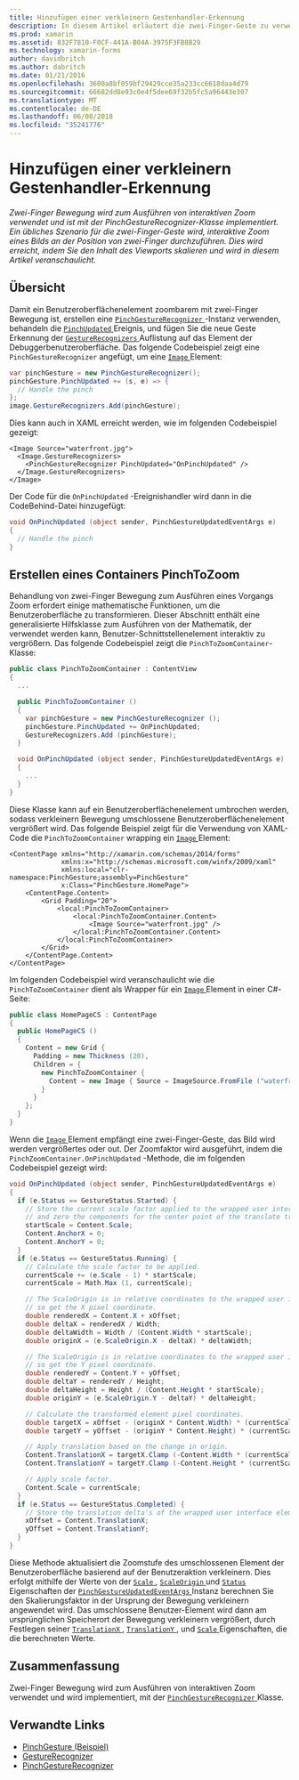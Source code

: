 ```yaml
---
title: Hinzufügen einer verkleinern Gestenhandler-Erkennung
description: In diesem Artikel erläutert die zwei-Finger-Geste zu verwenden, um interaktive Zoom eines Bilds an der Position von zwei-Finger auszuführen.
ms.prod: xamarin
ms.assetid: 832F7810-F0CF-441A-B04A-3975F3FB8B29
ms.technology: xamarin-forms
author: davidbritch
ms.author: dabritch
ms.date: 01/21/2016
ms.openlocfilehash: 3600a8bf059bf29429cce35a233cc6618daa4d79
ms.sourcegitcommit: 66682dd8e93c0e4f5dee69f32b5fc5a96443e307
ms.translationtype: MT
ms.contentlocale: de-DE
ms.lasthandoff: 06/08/2018
ms.locfileid: "35241776"
---
```

# <a name="adding-a-pinch-gesture-recognizer"></a>Hinzufügen einer verkleinern Gestenhandler-Erkennung

_Zwei-Finger Bewegung wird zum Ausführen von interaktiven Zoom verwendet und ist mit der PinchGestureRecognizer-Klasse implementiert. Ein übliches Szenario für die zwei-Finger-Geste wird, interaktive Zoom eines Bilds an der Position von zwei-Finger durchzuführen. Dies wird erreicht, indem Sie den Inhalt des Viewports skalieren und wird in diesem Artikel veranschaulicht._

## <a name="overview"></a>Übersicht

Damit ein Benutzeroberflächenelement zoombarem mit zwei-Finger Bewegung ist, erstellen eine [ `PinchGestureRecognizer` ](https://developer.xamarin.com/api/type/Xamarin.Forms.PinchGestureRecognizer/) -Instanz verwenden, behandeln die [ `PinchUpdated` ](https://developer.xamarin.com/api/event/Xamarin.Forms.PinchGestureRecognizer.PinchUpdated/) Ereignis, und fügen Sie die neue Geste Erkennung der [ `GestureRecognizers` ](https://developer.xamarin.com/api/property/Xamarin.Forms.View.GestureRecognizers/) Auflistung auf das Element der Debuggerbenutzeroberfläche. Das folgende Codebeispiel zeigt eine `PinchGestureRecognizer` angefügt, um eine [ `Image` ](https://developer.xamarin.com/api/type/Xamarin.Forms.Image/) Element:

```csharp
var pinchGesture = new PinchGestureRecognizer();
pinchGesture.PinchUpdated += (s, e) => {
  // Handle the pinch
};
image.GestureRecognizers.Add(pinchGesture);
```

Dies kann auch in XAML erreicht werden, wie im folgenden Codebeispiel gezeigt:

```xaml
<Image Source="waterfront.jpg">
  <Image.GestureRecognizers>
    <PinchGestureRecognizer PinchUpdated="OnPinchUpdated" />
  </Image.GestureRecognizers>
</Image>
```

Der Code für die `OnPinchUpdated` -Ereignishandler wird dann in die CodeBehind-Datei hinzugefügt:

```csharp
void OnPinchUpdated (object sender, PinchGestureUpdatedEventArgs e)
{
  // Handle the pinch
}
```

## <a name="creating-a-pinchtozoom-container"></a>Erstellen eines Containers PinchToZoom

Behandlung von zwei-Finger Bewegung zum Ausführen eines Vorgangs Zoom erfordert einige mathematische Funktionen, um die Benutzeroberfläche zu transformieren. Dieser Abschnitt enthält eine generalisierte Hilfsklasse zum Ausführen von der Mathematik, der verwendet werden kann, Benutzer-Schnittstellenelement interaktiv zu vergrößern. Das folgende Codebeispiel zeigt die `PinchToZoomContainer`-Klasse:

```csharp
public class PinchToZoomContainer : ContentView
{
  ...

  public PinchToZoomContainer ()
  {
    var pinchGesture = new PinchGestureRecognizer ();
    pinchGesture.PinchUpdated += OnPinchUpdated;
    GestureRecognizers.Add (pinchGesture);
  }

  void OnPinchUpdated (object sender, PinchGestureUpdatedEventArgs e)
  {
    ...
  }
}
```

Diese Klasse kann auf ein Benutzeroberflächenelement umbrochen werden, sodass verkleinern Bewegung umschlossene Benutzeroberflächenelement vergrößert wird. Das folgende Beispiel zeigt für die Verwendung von XAML-Code die `PinchToZoomContainer` wrapping ein [ `Image` ](https://developer.xamarin.com/api/type/Xamarin.Forms.Image/) Element:

```xaml
<ContentPage xmlns="http://xamarin.com/schemas/2014/forms"
             xmlns:x="http://schemas.microsoft.com/winfx/2009/xaml"
             xmlns:local="clr-namespace:PinchGesture;assembly=PinchGesture"
             x:Class="PinchGesture.HomePage">
    <ContentPage.Content>
        <Grid Padding="20">
            <local:PinchToZoomContainer>
                <local:PinchToZoomContainer.Content>
                    <Image Source="waterfront.jpg" />
                </local:PinchToZoomContainer.Content>
            </local:PinchToZoomContainer>
        </Grid>
    </ContentPage.Content>
</ContentPage>
```

Im folgenden Codebeispiel wird veranschaulicht wie die `PinchToZoomContainer` dient als Wrapper für ein [ `Image` ](https://developer.xamarin.com/api/type/Xamarin.Forms.Image/) Element in einer C#-Seite:

```csharp
public class HomePageCS : ContentPage
{
  public HomePageCS ()
  {
    Content = new Grid {
      Padding = new Thickness (20),
      Children = {
        new PinchToZoomContainer {
          Content = new Image { Source = ImageSource.FromFile ("waterfront.jpg") }
        }
      }
    };
  }
}
```

Wenn die [ `Image` ](https://developer.xamarin.com/api/type/Xamarin.Forms.Image/) Element empfängt eine zwei-Finger-Geste, das Bild wird werden vergrößertes oder out. Der Zoomfaktor wird ausgeführt, indem die `PinchZoomContainer.OnPinchUpdated` -Methode, die im folgenden Codebeispiel gezeigt wird:

```csharp
void OnPinchUpdated (object sender, PinchGestureUpdatedEventArgs e)
{
  if (e.Status == GestureStatus.Started) {
    // Store the current scale factor applied to the wrapped user interface element,
    // and zero the components for the center point of the translate transform.
    startScale = Content.Scale;
    Content.AnchorX = 0;
    Content.AnchorY = 0;
  }
  if (e.Status == GestureStatus.Running) {
    // Calculate the scale factor to be applied.
    currentScale += (e.Scale - 1) * startScale;
    currentScale = Math.Max (1, currentScale);

    // The ScaleOrigin is in relative coordinates to the wrapped user interface element,
    // so get the X pixel coordinate.
    double renderedX = Content.X + xOffset;
    double deltaX = renderedX / Width;
    double deltaWidth = Width / (Content.Width * startScale);
    double originX = (e.ScaleOrigin.X - deltaX) * deltaWidth;

    // The ScaleOrigin is in relative coordinates to the wrapped user interface element,
    // so get the Y pixel coordinate.
    double renderedY = Content.Y + yOffset;
    double deltaY = renderedY / Height;
    double deltaHeight = Height / (Content.Height * startScale);
    double originY = (e.ScaleOrigin.Y - deltaY) * deltaHeight;

    // Calculate the transformed element pixel coordinates.
    double targetX = xOffset - (originX * Content.Width) * (currentScale - startScale);
    double targetY = yOffset - (originY * Content.Height) * (currentScale - startScale);

    // Apply translation based on the change in origin.
    Content.TranslationX = targetX.Clamp (-Content.Width * (currentScale - 1), 0);
    Content.TranslationY = targetY.Clamp (-Content.Height * (currentScale - 1), 0);

    // Apply scale factor.
    Content.Scale = currentScale;
  }
  if (e.Status == GestureStatus.Completed) {
    // Store the translation delta's of the wrapped user interface element.
    xOffset = Content.TranslationX;
    yOffset = Content.TranslationY;
  }
}
```

Diese Methode aktualisiert die Zoomstufe des umschlossenen Element der Benutzeroberfläche basierend auf der Benutzeraktion verkleinern. Dies erfolgt mithilfe der Werte von der [ `Scale` ](https://developer.xamarin.com/api/property/Xamarin.Forms.PinchGestureUpdatedEventArgs.Scale/), [ `ScaleOrigin` ](https://developer.xamarin.com/api/property/Xamarin.Forms.PinchGestureUpdatedEventArgs.ScaleOrigin/) und [ `Status` ](https://developer.xamarin.com/api/property/Xamarin.Forms.PinchGestureUpdatedEventArgs.Status/) Eigenschaften der [ `PinchGestureUpdatedEventArgs` ](https://developer.xamarin.com/api/type/Xamarin.Forms.PinchGestureUpdatedEventArgs/) Instanz berechnen Sie den Skalierungsfaktor in der Ursprung der Bewegung verkleinern angewendet wird. Das umschlossene Benutzer-Element wird dann am ursprünglichen Speicherort der Bewegung verkleinern vergrößert, durch Festlegen seiner [ `TranslationX` ](https://developer.xamarin.com/api/property/Xamarin.Forms.VisualElement.TranslationX/), [ `TranslationY` ](https://developer.xamarin.com/api/property/Xamarin.Forms.VisualElement.TranslationY/), und [ `Scale` ](https://developer.xamarin.com/api/property/Xamarin.Forms.VisualElement.Scale/) Eigenschaften, die die berechneten Werte.

## <a name="summary"></a>Zusammenfassung

Zwei-Finger Bewegung wird zum Ausführen von interaktiven Zoom verwendet und wird implementiert, mit der [ `PinchGestureRecognizer` ](https://developer.xamarin.com/api/type/Xamarin.Forms.PinchGestureRecognizer/) Klasse.


## <a name="related-links"></a>Verwandte Links

- [PinchGesture (Beispiel)](https://developer.xamarin.com/samples/xamarin-forms/WorkingWithGestures/PinchGesture/)
- [GestureRecognizer](https://developer.xamarin.com/api/type/Xamarin.Forms.GestureRecognizer/)
- [PinchGestureRecognizer](https://developer.xamarin.com/api/type/Xamarin.Forms.PinchGestureRecognizer/)
